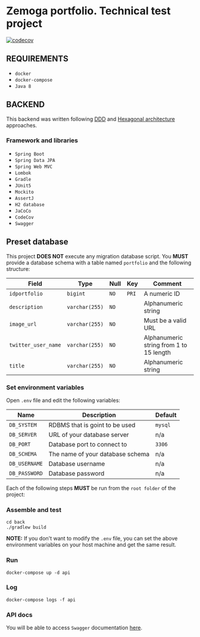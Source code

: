 # Zemoga portfolio. Technical test project

[![codecov](https://codecov.io/gh/carlosdgomez/portfolio/branch/master/graph/badge.svg)](https://codecov.io/gh/carlosdgomez/portfolio)

## REQUIREMENTS

*  `docker`
*  `docker-compose`
*  `Java 8`

## BACKEND

This backend was written following [DDD](https://en.wikipedia.org/wiki/Domain-driven_design) and [Hexagonal architecture](https://en.wikipedia.org/wiki/Hexagonal_architecture_(software)) approaches.

### Framework and libraries

*  `Spring Boot`
*  `Spring Data JPA`
*  `Spring Web MVC`
*  `Lombok`
*  `Gradle`
*  `JUnit5`
*  `Mockito`
*  `AssertJ`
*  `H2 database`
*  `JaCoCo`
*  `CodeCov`
*  `Swagger`

## Preset database

This project **DOES NOT** execute any migration database script. You **MUST** provide a database schema with a table named `portfolio` and the following structure:

| Field               | Type           | Null   | Key   | Comment                                 |
|---------------------|----------------|--------|-------|-----------------------------------------|
| `idportfolio`       | `bigint`       | `NO`   | `PRI` | A numeric ID                            |
| `description`       | `varchar(255)` | `NO`   |       | Alphanumeric string                     |
| `image_url`         | `varchar(255)` | `NO`   |       | Must be a valid URL                     |
| `twitter_user_name` | `varchar(255)` | `NO`   |       | Alphanumeric string from 1 to 15 length |
| `title`             | `varchar(255)` | `NO`   |       | Alphanumeric string                     |

### Set environment variables

Open `.env` file and edit the following variables:

| Name          | Description                      | Default |
|---------------|----------------------------------|---------|
| `DB_SYSTEM`   | RDBMS that is goint to be used   | `mysql` |
| `DB_SERVER`   | URL of your database server      | n/a     | 
| `DB_PORT`     | Database port to connect to      | `3306`  |
| `DB_SCHEMA`   | The name of your database schema | n/a     |
| `DB_USERNAME` | Database username                | n/a     |
| `DB_PASSWORD` | Database password                | n/a     |

Each of the following steps **MUST** be run from the `root folder` of the project:

### Assemble and test

	cd back
	./gradlew build

**NOTE:** If you don't want to modify the `.env` file, you can set the above environment variables on your host machine and get the same result.

### Run
	docker-compose up -d api

### Log
	docker-compose logs -f api

### API docs
You will be able to access `Swagger` documentation [here](http://localhost:8080/api/swagger-ui.html).
